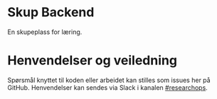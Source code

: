 Skup Backend
=============

En skupeplass for læring.


# Henvendelser og veiledning

Spørsmål knyttet til koden eller arbeidet kan stilles
som issues her på GitHub. Henvendelser kan sendes via Slack i
kanalen [#researchops](https://nav-it.slack.com/archives/C02UGFS2J4B).
